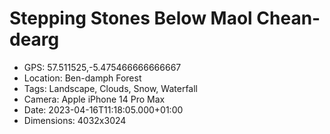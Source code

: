 # Stepping Stones Below Maol Chean-dearg

- GPS: 57.511525,-5.475466666666667
- Location: Ben-damph Forest
- Tags: Landscape, Clouds, Snow, Waterfall
- Camera: Apple iPhone 14 Pro Max
- Date: 2023-04-16T11:18:05.000+01:00
- Dimensions: 4032x3024
